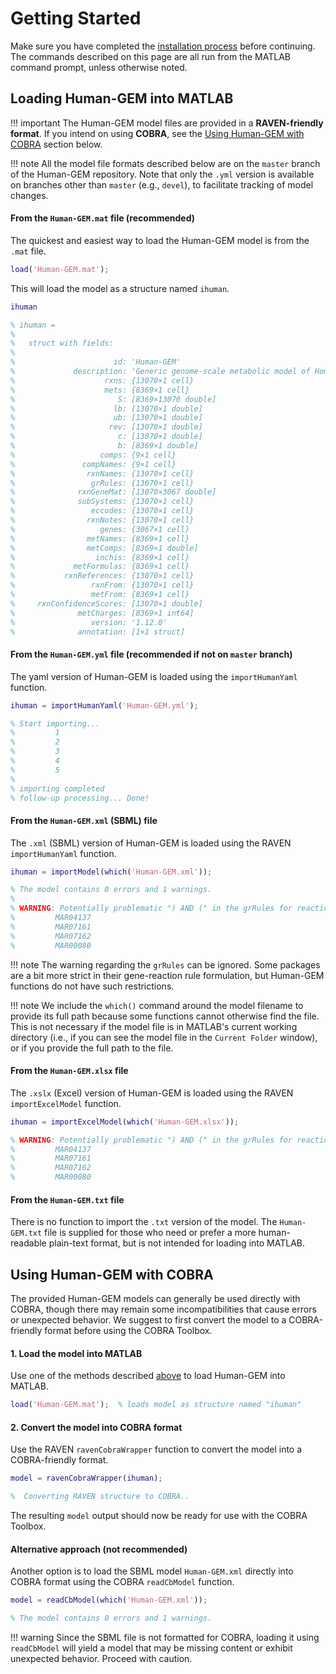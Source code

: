 # Getting Started

Make sure you have completed the [installation process](installation.md) before continuing. The commands described on this page are all run from the MATLAB command prompt, unless otherwise noted.

## Loading Human-GEM into MATLAB

!!! important
	The Human-GEM model files are provided in a **RAVEN-friendly format**. If you intend on using **COBRA**, see the [Using Human-GEM with COBRA](#using-human-gem-with-cobra) section below.


!!! note
	All the model file formats described below are on the `master` branch of the Human-GEM repository. Note that only the `.yml` version is available on branches other than `master` (e.g., `devel`), to facilitate tracking of model changes.

#### From the `Human-GEM.mat` file (recommended)

The quickest and easiest way to load the Human-GEM model is from the `.mat` file.
```matlab
load('Human-GEM.mat');
```

This will load the model as a structure named `ihuman`.
```matlab
ihuman

% ihuman = 
% 
%   struct with fields:
% 
%                      id: 'Human-GEM'
%             description: 'Generic genome-scale metabolic model of Homo sapiens'
%                    rxns: {13070×1 cell}
%                    mets: {8369×1 cell}
%                       S: [8369×13070 double]
%                      lb: [13070×1 double]
%                      ub: [13070×1 double]
%                     rev: [13070×1 double]
%                       c: [13070×1 double]
%                       b: [8369×1 double]
%                   comps: {9×1 cell}
%               compNames: {9×1 cell}
%                rxnNames: {13070×1 cell}
%                 grRules: {13070×1 cell}
%              rxnGeneMat: [13070×3067 double]
%              subSystems: {13070×1 cell}
%                 eccodes: {13070×1 cell}
%                rxnNotes: {13070×1 cell}
%                   genes: {3067×1 cell}
%                metNames: {8369×1 cell}
%                metComps: [8369×1 double]
%                  inchis: {8369×1 cell}
%             metFormulas: {8369×1 cell}
%           rxnReferences: {13070×1 cell}
%                 rxnFrom: {13070×1 cell}
%                 metFrom: {8369×1 cell}
%     rxnConfidenceScores: [13070×1 double]
%              metCharges: [8369×1 int64]
%                 version: '1.12.0'
%              annotation: [1×1 struct]
```


#### From the `Human-GEM.yml` file (recommended if not on `master` branch)

The yaml version of Human-GEM is loaded using the `importHumanYaml` function.
```matlab
ihuman = importHumanYaml('Human-GEM.yml');

% Start importing...
%         1
%         2
%         3
%         4
%         5
% 
% importing completed
% follow-up processing... Done!
```


#### From the `Human-GEM.xml` (SBML) file

The `.xml` (SBML) version of Human-GEM is loaded using the RAVEN `importHumanYaml` function.
```matlab
ihuman = importModel(which('Human-GEM.xml'));

% The model contains 0 errors and 1 warnings.
% 
% WARNING: Potentially problematic ") AND (" in the grRules for reaction(s): 
%         MAR04137
%         MAR07161
%         MAR07162
%         MAR00080
```

!!! note
	The warning regarding the `grRules` can be ignored. Some packages are a bit more strict in their gene-reaction rule formulation, but Human-GEM functions do not have such restrictions.

!!! note
	We include the `which()` command around the model filename to provide its full path because some functions cannot otherwise find the file. This is not necessary if the model file is in MATLAB's current working directory (i.e., if you can see the model file in the `Current Folder` window), or if you provide the full path to the file.



#### From the `Human-GEM.xlsx` file

The `.xslx` (Excel) version of Human-GEM is loaded using the RAVEN `importExcelModel` function.
```matlab
ihuman = importExcelModel(which('Human-GEM.xlsx'));

% WARNING: Potentially problematic ") AND (" in the grRules for reaction(s): 
%         MAR04137
%         MAR07161
%         MAR07162
%         MAR00080
```


#### From the `Human-GEM.txt` file

There is no function to import the `.txt` version of the model. The `Human-GEM.txt` file is supplied for those who need or prefer a more human-readable plain-text format, but is not intended for loading into MATLAB.



## Using Human-GEM with COBRA

The provided Human-GEM models can generally be used directly with COBRA, though there may remain some incompatibilities that cause errors or unexpected behavior. We suggest to first convert the model to a COBRA-friendly format before using the COBRA Toolbox.

#### 1. Load the model into MATLAB
Use one of the methods described [above](#loading-human-gem-into-matlab) to load Human-GEM into MATLAB.
```matlab
load('Human-GEM.mat');  % loads model as structure named "ihuman"
```

#### 2. Convert the model into COBRA format
Use the RAVEN `ravenCobraWrapper` function to convert the model into a COBRA-friendly format.
```matlab
model = ravenCobraWrapper(ihuman);

%  Converting RAVEN structure to COBRA..
```

The resulting `model` output should now be ready for use with the COBRA Toolbox.

#### Alternative approach (not recommended)
Another option is to load the SBML model `Human-GEM.xml` directly into COBRA format using the COBRA `readCbModel` function.
```matlab
model = readCbModel(which('Human-GEM.xml'));

% The model contains 0 errors and 1 warnings.
```
!!! warning
	Since the SBML file is not formatted for COBRA, loading it using `readCbModel` will yield a model that may be missing content or exhibit unexpected behavior. Proceed with caution.











